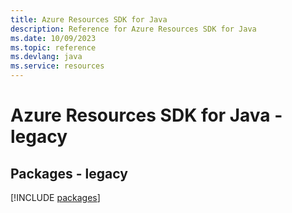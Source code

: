 ```yaml
---
title: Azure Resources SDK for Java
description: Reference for Azure Resources SDK for Java
ms.date: 10/09/2023
ms.topic: reference
ms.devlang: java
ms.service: resources
---
```

# Azure Resources SDK for Java - legacy
## Packages - legacy
[!INCLUDE [packages](resources-index.md)]